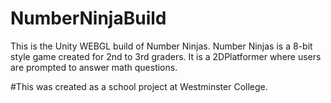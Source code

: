 # NumberNinjaBuild

This is the Unity WEBGL build of Number Ninjas. Number Ninjas is a 8-bit style game 
created for 2nd to 3rd graders. It is a 2DPlatformer where users are prompted to 
answer math questions. 

#This was created as a school project at Westminster College.
